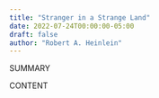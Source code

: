 ```yaml
---
title: "Stranger in a Strange Land"
date: 2022-07-24T00:00:00-05:00
draft: false
author: "Robert A. Heinlein"
---
```


SUMMARY

<!--more-->

CONTENT